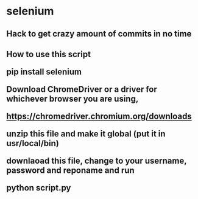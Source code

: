 # selenium

<h2>Hack to get crazy amount of commits in no time<h2>

How to use this script

pip install selenium

Download ChromeDriver or a driver for whichever browser you are using,

https://chromedriver.chromium.org/downloads

unzip this file and make it global (put it in usr/local/bin)

downlaoad this file, change to your username, password and reponame and run

python script.py
